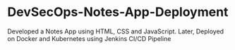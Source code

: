 # DevSecOps-Notes-App-Deployment
Developed a Notes App using HTML, CSS and JavaScript. Later, Deployed on Docker and Kubernetes using Jenkins CI/CD Pipeline  
